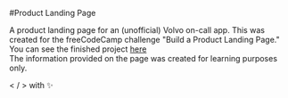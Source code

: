 
#Product Landing Page

A product landing page for an (unofficial) Volvo on-call app. This was created for the freeCodeCamp challenge "Build a Product Landing Page." </br>
You can see the finished project [here](https://zowdk.github.io/responsive-web-design/product-landing-pages/on-call.html)</br>
The information provided on the page was created for learning purposes only. 

< / > with ✨

